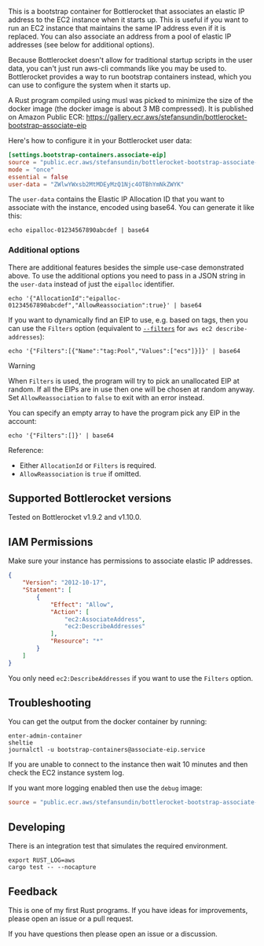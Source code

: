 This is a bootstrap container for Bottlerocket that associates an elastic IP address to the EC2 instance when it starts up. This is useful if you want to run an EC2 instance that maintains the same IP address even if it is replaced. You can also associate an address from a pool of elastic IP addresses (see below for additional options).

Because Bottlerocket doesn't allow for traditional startup scripts in the user data, you can't just run aws-cli commands like you may be used to. Bottlerocket provides a way to run bootstrap containers instead, which you can use to configure the system when it starts up.

A Rust program compiled using musl was picked to minimize the size of the docker image (the docker image is about 3 MB compressed). It is published on Amazon Public ECR: https://gallery.ecr.aws/stefansundin/bottlerocket-bootstrap-associate-eip

Here's how to configure it in your Bottlerocket user data:

```toml
[settings.bootstrap-containers.associate-eip]
source = "public.ecr.aws/stefansundin/bottlerocket-bootstrap-associate-eip:latest"
mode = "once"
essential = false
user-data = "ZWlwYWxsb2MtMDEyMzQ1Njc4OTBhYmNkZWYK"
```

The `user-data` contains the Elastic IP Allocation ID that you want to associate with the instance, encoded using base64. You can generate it like this:

```shell
echo eipalloc-01234567890abcdef | base64
```

### Additional options

There are additional features besides the simple use-case demonstrated above. To use the additional options you need to pass in a JSON string in the `user-data` instead of just the `eipalloc` identifier.

```shell
echo '{"AllocationId":"eipalloc-01234567890abcdef","AllowReassociation":true}' | base64
```

If you want to dynamically find an EIP to use, e.g. based on tags, then you can use the `Filters` option (equivalent to [`--filters`](https://awscli.amazonaws.com/v2/documentation/api/latest/reference/ec2/describe-addresses.html#options) for `aws ec2 describe-addresses`):

```shell
echo '{"Filters":[{"Name":"tag:Pool","Values":["ecs"]}]}' | base64
```

> [!WARNING]
> When `Filters` is used, the program will try to pick an unallocated EIP at random. If all the EIPs are in use then one will be chosen at random anyway. Set `AllowReassociation` to `false` to exit with an error instead.

You can specify an empty array to have the program pick any EIP in the account:

```shell
echo '{"Filters":[]}' | base64
```

Reference:

- Either `AllocationId` or `Filters` is required.
- `AllowReassociation` is `true` if omitted.


## Supported Bottlerocket versions

Tested on Bottlerocket v1.9.2 and v1.10.0.


## IAM Permissions

Make sure your instance has permissions to associate elastic IP addresses.

```json
{
    "Version": "2012-10-17",
    "Statement": [
        {
            "Effect": "Allow",
            "Action": [
                "ec2:AssociateAddress",
                "ec2:DescribeAddresses"
            ],
            "Resource": "*"
        }
    ]
}
```

You only need `ec2:DescribeAddresses` if you want to use the `Filters` option.


## Troubleshooting

You can get the output from the docker container by running:

```shell
enter-admin-container
sheltie
journalctl -u bootstrap-containers@associate-eip.service
```

If you are unable to connect to the instance then wait 10 minutes and then check the EC2 instance system log.

If you want more logging enabled then use the `debug` image:

```toml
source = "public.ecr.aws/stefansundin/bottlerocket-bootstrap-associate-eip:debug"
```


## Developing

There is an integration test that simulates the required environment.

```
export RUST_LOG=aws
cargo test -- --nocapture
```


## Feedback

This is one of my first Rust programs. If you have ideas for improvements, please open an issue or a pull request.

If you have questions then please open an issue or a discussion.
